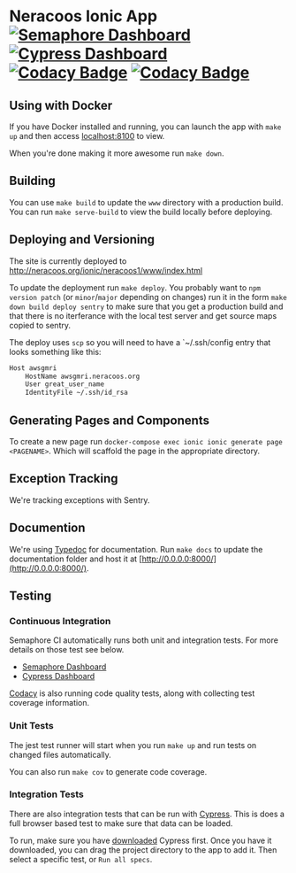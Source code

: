 # Neracoos Ionic App [![Semaphore Dashboard](https://img.shields.io/badge/Semaphore-Dashboard-lightgrey.svg)](https://gmri.semaphoreci.com/projects/Neracoos-1-Buoy-App) [![Cypress Dashboard](https://img.shields.io/badge/cypress-dashboard-lightgrey.svg)](https://dashboard.cypress.io/#/projects/xhz4kt/runs) [![Codacy Badge](https://api.codacy.com/project/badge/Grade/6196b46b92eb4bdeac6e8b435fc82bc9)](https://www.codacy.com?utm_source=github.com&utm_medium=referral&utm_content=gulfofmaine/Neracoos-1-Buoy-App&utm_campaign=Badge_Grade) [![Codacy Badge](https://api.codacy.com/project/badge/Coverage/6196b46b92eb4bdeac6e8b435fc82bc9)](https://www.codacy.com?utm_source=github.com&utm_medium=referral&utm_content=gulfofmaine/Neracoos-1-Buoy-App&utm_campaign=Badge_Coverage)

## Using with Docker

If you have Docker installed and running, you can launch the app with `make up` and then access [localhost:8100](http://localhost:8100) to view.

When you're done making it more awesome run `make down`.

## Building

You can use `make build` to update the `www` directory with a production build.
You can run `make serve-build` to view the build locally before deploying.

## Deploying and Versioning

The site is currently deployed to http://neracoos.org/ionic/neracoos1/www/index.html

To update the deployment run `make deploy`.
You probably want to `npm version patch` (or `minor`/`major` depending on changes) run it in the form
`make down build deploy sentry` to make sure that you get a production
build and that there is no iterferance with the local test server and get source maps copied to sentry.

The deploy uses `scp` so you will need to have a `~/.ssh/config entry that looks something like this:

```sh
Host awsgmri
    HostName awsgmri.neracoos.org
    User great_user_name
    IdentityFile ~/.ssh/id_rsa
```

## Generating Pages and Components

To create a new page run `docker-compose exec ionic ionic generate page <PAGENAME>`. Which will scaffold the page in the appropriate directory.

## Exception Tracking

We're tracking exceptions with Sentry.

## Documention

We're using [Typedoc](https://typedoc.org) for documentation. Run `make docs` to update the documentation folder and host it at [http://0.0.0.0:8000/](http://0.0.0.0:8000/).

## Testing

### Continuous Integration

Semaphore CI automatically runs both unit and integration tests. For more details on those test see below.

- [Semaphore Dashboard](https://gmri.semaphoreci.com/projects/Neracoos-1-Buoy-App)
- [Cypress Dashboard](https://dashboard.cypress.io/#/projects/xhz4kt/runs)

[Codacy](https://app.codacy.com/project/gmri/Neracoos-1-Buoy-App/dashboard) is also running code quality tests, along with collecting test coverage information.

### Unit Tests

The jest test runner will start when you run `make up` and run tests on changed files automatically.

You can also run `make cov` to generate code coverage.

### Integration Tests

There are also integration tests that can be run with [Cypress](https://www.cypress.io). This is does a full browser based test to make sure that data can be loaded.

To run, make sure you have [downloaded](http://download.cypress.io/desktop) Cypress first. Once you have it downloaded, you can drag the project directory to the app to add it. Then select a specific test, or `Run all specs`.
